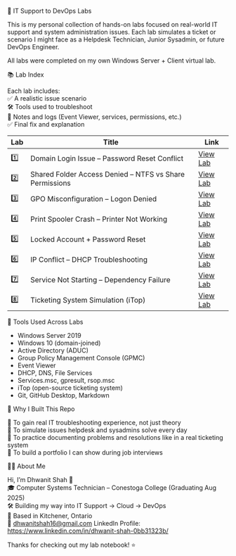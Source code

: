 🧪 IT Support to DevOps Labs

This is my personal collection of hands-on labs focused on real-world IT support and system administration issues. Each lab simulates a ticket or scenario I might face as a Helpdesk Technician, Junior Sysadmin, or future DevOps Engineer.

All labs were completed on my own Windows Server + Client virtual lab.


📚 Lab Index

Each lab includes:  
✅ A realistic issue scenario  
🛠️ Tools used to troubleshoot  
📘 Notes and logs (Event Viewer, services, permissions, etc.)  
✅ Final fix and explanation

| Lab | Title | Link |
|-----|-------|------|
| 1️⃣ | Domain Login Issue – Password Reset Conflict | [View Lab](labs/labslogon-issue-password-reset.txt) |
| 2️⃣ | Shared Folder Access Denied – NTFS vs Share Permissions | [View Lab](labs/folder-permission-denied.txt) |
| 3️⃣ | GPO Misconfiguration – Logon Denied | [View Lab](labs/gpo-logon-denied.txt) |
| 4️⃣ | Print Spooler Crash – Printer Not Working | [View Lab](labs/printer-spooler-service-crash.txt) |
| 5️⃣ | Locked Account + Password Reset | [View Lab](labs/ad-password-reset-account-lockout.txt) |
| 6️⃣ | IP Conflict – DHCP Troubleshooting | [View Lab](labs/dhcp-ip-conflict-troubleshooting.txt) |
| 7️⃣ | Service Not Starting – Dependency Failure | [View Lab](labs/service-not-starting-dependency-failure.txt) |
| 8️⃣ | Ticketing System Simulation (iTop) | [View Lab](labs/itop-simulated-ticketing.txt) |



🧰 Tools Used Across Labs

- Windows Server 2019
- Windows 10 (domain-joined)
- Active Directory (ADUC)
- Group Policy Management Console (GPMC)
- Event Viewer
- DHCP, DNS, File Services
- Services.msc, gpresult, rsop.msc
- iTop (open-source ticketing system)
- Git, GitHub Desktop, Markdown



📌 Why I Built This Repo

🎯 To gain real IT troubleshooting experience, not just theory  
🧪 To simulate issues helpdesk and sysadmins solve every day  
📝 To practice documenting problems and resolutions like in a real ticketing system  
📂 To build a portfolio I can show during job interviews



🙋‍♂️ About Me

Hi, I’m Dhwanit Shah 👋  
🎓 Computer Systems Technician – Conestoga College (Graduating Aug 2025)  
🛠️ Building my way into IT Support → Cloud → DevOps  
📍 Based in Kitchener, Ontario  
📧 dhwanitshah16@gmail.com
LinkedIn Profile: https://www.linkedin.com/in/dhwanit-shah-0bb31323b/ 



Thanks for checking out my lab notebook! ⭐
